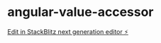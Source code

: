 # angular-value-accessor

[Edit in StackBlitz next generation editor ⚡️](https://stackblitz.com/~/github.com/PietroGianniRuggeri/angular-value-accessor)
